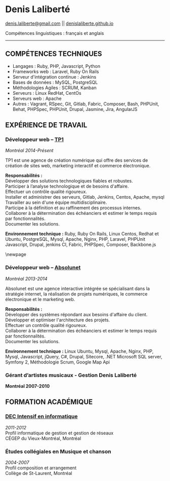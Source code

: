 Denis Laliberté
============

denis.laliberte@gmail.com || [ denislaliberte.github.io ](http://denislaliberte.github.io)

Compétences linguistiques : français et anglais

---

COMPÉTENCES TECHNIQUES
-------------------------------------------

- Langages : Ruby, PHP, Javascript, Python
- Frameworks web : Laravel, Ruby On Rails
- Serveur d'intégration continue : Jenkins
- Bases de données : MySQL, PostgreSQL
- Méthodologies Agiles : SCRUM, Kanban
- Serveurs : Linux RedHat, CentOs
- Serveurs web : Apache
- Autres : Vagrant, RSpec, Git, Gitlab, Fabric, Composer, Bash, PHPUnit, Behat, PHPSpec, PHPUnit, Drupal, Jasmine, Jira, AngularJS

EXPÉRIENCE DE TRAVAIL
-------------------------------------

### Développeur web – [ TP1 ](http://tp1.ca) ###
*Montréal 2014-Présent*

TP1 est une agence de création numérique qui offre des services de création de sites web, marketing interactif et commerce électronique.

**Responsabilités :**  
Développer des solutions technologiques fiables et robustes.  
Participer à l’analyse technologique et de besoins d'affaire.  
Effectuer un contrôle qualité rigoureux.  
Installer et administrer des serveurs, Gitlab, Jenkins, Centos, Apache, mysql  
Travailler au sein d'une équipe multidisciplinaire.  
Participe à la définition et au raffinement des processus internes.  
Collaborer à la détermination des échéanciers et estimer le temps requis par fonctionnalités.  
Documenter les solutions.  


**Environnement technique :** Ruby, Ruby On Rails, Linux Centos, Redhat et Ubuntu, PostgreSQL, Mysql,  Apache, Nginx, PHP, Laravel, PHPUnit  Javascript,  Drupal, jenkins CI, Fabric, PHPSpec, Composer, Backbone.js

  \newpage

### Développeur web – [ Absolunet ](http://absolunet.com) ###
*Montréal 2013-2014*

Absolunet est une agence interactive intégrée se spécialisant dans la stratégie internet, la réalisation de projets numériques, le commerce électronique et le marketing web.

**Responsabilités :**  
Développer des systèmes répondant aux besoins d'affaire du client.  
Développer et optimiser l'architecture des projets.  
Effectuer un contrôle qualité rigoureux.  
Collaborer à la détermination des échéanciers et estimer le temps requis par fonctionnalités.  
Documenter les solutions.  

**Environnement technique :** Linux Ubuntu, Mysql,  Apache, Nginx, PHP, Mysql, Javascript, jQuery, C#, Drupal, Sitecore,  .NET  Microsoft SQL server, Symfony 2, Méthodologie Scrum, Google Map Api

### Gérant d’artistes musicaux - Gestion Denis Laliberté ###
**Montréal 2007-2010**

FORMATION ACADÉMIQUE 
--------------------------------------

### [ DEC Intensif en informatique ](http://informatique.cvm.qc.ca/intensif) ###
*2011-2012*  
Profil informatique de gestion et gestion de réseaux  
CÉGEP du Vieux-Montréal, Montréal

### Études collégiales en Musique et chanson ###
*2004-2007*  
Profil composition et arrangement  
Collège de St-Laurent, Montréal
